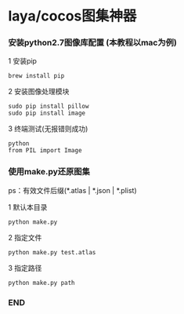 # laya/cocos图集神器

### 安装python2.7图像库配置 (本教程以mac为例)

1 安装pip

```vim
brew install pip
```

2 安装图像处理模块

```vim
sudo pip install pillow
sudo pip install image
```

3 终端测试(无报错则成功)

```vim
python
from PIL import Image
```

### 使用make.py还原图集
ps：有效文件后缀(*.atlas | *.json | *.plist)

1 默认本目录
```vim
python make.py
```

2 指定文件
```vim
python make.py test.atlas
```

3 指定路径
```vim
python make.py path
```

### END
